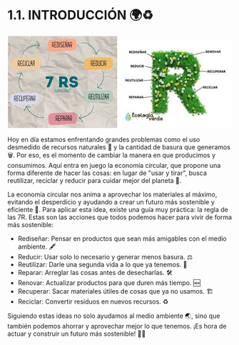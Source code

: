 # 1.1. INTRODUCCIÓN 🌍♻️

<p align="center">
  <img src="/img/introduccion.jpeg" alt="![introduccion](/img/introduccion.jpeg)" />
  <img src="/img/intro2.jpeg" alt="![intro2](/img/intro2.jpeg)" />
</p>  


Hoy en día estamos enfrentando grandes problemas como el uso desmedido de recursos naturales 🌱 y la cantidad de basura que generamos 🗑️. Por eso, es el momento de cambiar la manera en que producimos y consumimos. Aquí entra en juego la economía circular, que propone una forma diferente de hacer las cosas: en lugar de "usar y tirar", busca reutilizar, reciclar y reducir para cuidar mejor del planeta 🌿.

La economía circular nos anima a aprovechar los materiales al máximo, evitando el desperdicio y ayudando a crear un futuro más sostenible y eficiente 🌟. Para aplicar esta idea, existe una guía muy práctica: la regla de las 7R. Estas son las acciones que todos podemos hacer para vivir de forma más sostenible:

  * Rediseñar: Pensar en productos que sean más amigables con el medio ambiente. 🖋️
  * Reducir: Usar solo lo necesario y generar menos basura. ⚖️
  * Reutilizar: Darle una segunda vida a lo que ya tenemos. 🔧
  * Reparar: Arreglar las cosas antes de desecharlas. 🛠️
  * Renovar: Actualizar productos para que duren más tiempo. 🆕
  * Recuperar: Sacar materiales útiles de cosas que ya no usamos. 🏗️
  * Reciclar: Convertir residuos en nuevos recursos. ♻️

Siguiendo estas ideas no solo ayudamos al medio ambiente 🌏, sino que también podemos ahorrar y aprovechar mejor lo que tenemos. ¡Es hora de actuar y construir un futuro más sostenible! 🌟🚀
